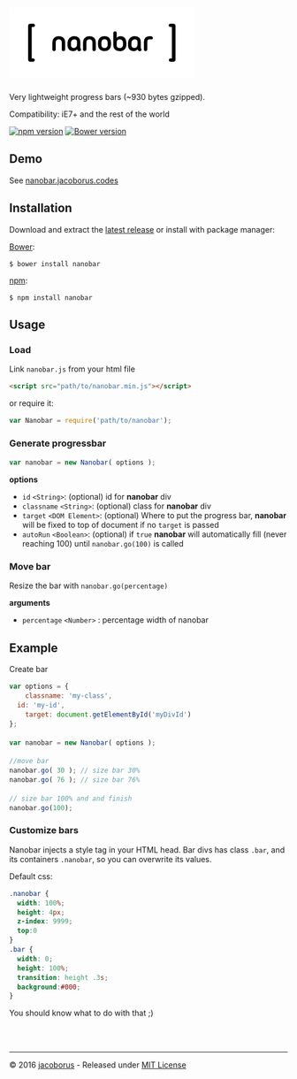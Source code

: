 ![nanobar](https://raw.githubusercontent.com/jacoborus/nanobar/master/brand/nanobar.png 'nanobar logo')
=======================================================================================================

Very lightweight progress bars (~930 bytes gzipped).

Compatibility: iE7+ and the rest of the world

[![npm version](https://badge.fury.io/js/nanobar.svg)](https://www.npmjs.com/package/nanobar) [![Bower version](https://img.shields.io/bower/v/nanobar.svg?maxAge=2592000)](https://github.com/jacoborus/nanobar/releases)

## Demo

See [nanobar.jacoborus.codes](http://nanobar.jacoborus.codes)


## Installation

Download and extract the [latest release](https://github.com/jacoborus/nanobar/archive/master.zip) or install with package manager:

[Bower](http://bower.io/):

```
$ bower install nanobar
```

[npm](https://www.npmjs.org/package/nanobar):

```
$ npm install nanobar
```


## Usage

### Load

Link `nanobar.js` from your html file

```html
<script src="path/to/nanobar.min.js"></script>
```

or require it:

```js
var Nanobar = require('path/to/nanobar');
```

### Generate progressbar

```js
var nanobar = new Nanobar( options );
```

**options**

- `id` `<String>`: (optional) id for **nanobar** div
- `classname` `<String>`: (optional) class for **nanobar** div
- `target` `<DOM Element>`: (optional) Where to put the progress bar, **nanobar** will be fixed to top of document if no `target` is passed
- `autoRun` `<Boolean>`: (optional) if `true` **nanobar** will automatically fill (never reaching 100) until `nanobar.go(100)` is called


### Move bar

Resize the bar with `nanobar.go(percentage)`

**arguments**

- `percentage` `<Number>` : percentage width of nanobar


## Example

Create bar

```js
var options = {
	classname: 'my-class',
  id: 'my-id',
	target: document.getElementById('myDivId')
};

var nanobar = new Nanobar( options );

//move bar
nanobar.go( 30 ); // size bar 30%
nanobar.go( 76 ); // size bar 76%

// size bar 100% and and finish
nanobar.go(100);
```

### Customize bars

Nanobar injects a style tag in your HTML head. Bar divs has class `.bar`, and its containers `.nanobar`, so you can overwrite its values.

Default css:

```css
.nanobar {
  width: 100%;
  height: 4px;
  z-index: 9999;
  top:0
}
.bar {
  width: 0;
  height: 100%;
  transition: height .3s;
  background:#000;
}
```

You should know what to do with that ;)


<br><br>

---

© 2016 [jacoborus](https://github.com/jacoborus) - Released under [MIT License](https://raw.github.com/jacoborus/nanobar/master/LICENSE)
